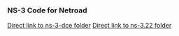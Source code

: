 ### NS-3 Code for Netroad

[Direct link to ns-3-dce folder](net-next-nuse/tools/testing/libos/buildtop/source/ns-3-dce)
[Direct link to ns-3.22 folder](net-next-nuse/tools/testing/libos/buildtop/source/ns-3.22)
